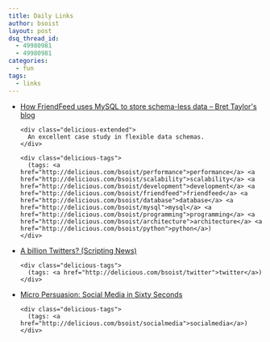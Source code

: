```yaml
---
title: Daily Links
author: bsoist
layout: post
dsq_thread_id:
  - 49980981
  - 49980981
categories:
  - fun
tags:
  - links
---
```

<ul class="delicious">
  <li>
    <div class="delicious-link">
      <a href="http://bret.appspot.com/entry/how-friendfeed-uses-mysql">How FriendFeed uses MySQL to store schema-less data &#8211; Bret Taylor's blog</a>
    </div>
    
    <div class="delicious-extended">
      An excellent case study in flexible data schemas.
    </div>
    
    <div class="delicious-tags">
      (tags: <a href="http://delicious.com/bsoist/performance">performance</a> <a href="http://delicious.com/bsoist/scalability">scalability</a> <a href="http://delicious.com/bsoist/development">development</a> <a href="http://delicious.com/bsoist/friendfeed">friendfeed</a> <a href="http://delicious.com/bsoist/database">database</a> <a href="http://delicious.com/bsoist/mysql">mysql</a> <a href="http://delicious.com/bsoist/programming">programming</a> <a href="http://delicious.com/bsoist/architecture">architecture</a> <a href="http://delicious.com/bsoist/python">python</a>)
    </div>
  </li>
  
  <li>
    <div class="delicious-link">
      <a href="http://www.scripting.com/stories/2009/02/27/aBillionTwitters.html">A billion Twitters? (Scripting News)</a>
    </div>
    
    <div class="delicious-tags">
      (tags: <a href="http://delicious.com/bsoist/twitter">twitter</a>)
    </div>
  </li>
  
  <li>
    <div class="delicious-link">
      <a href="http://www.micropersuasion.com/2009/02/social-media-in-sixty-seconds.html">Micro Persuasion: Social Media in Sixty Seconds</a>
    </div>
    
    <div class="delicious-tags">
      (tags: <a href="http://delicious.com/bsoist/socialmedia">socialmedia</a>)
    </div>
  </li>
</ul>
